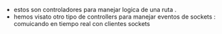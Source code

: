 * estos son controladores para manejar logica de una ruta . 
* hemos visato otro tipo de controllers para manejar eventos de sockets : comuicando en tiempo real con clientes sockets
